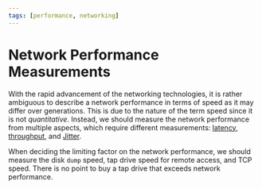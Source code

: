 ```yaml
---
tags: [performance, networking]
---
```


# Network Performance Measurements

With the rapid advancement of the networking technologies, it is rather
ambiguous to describe a network performance in terms of speed as it may differ
over generations. This is due to the nature of the term speed since it is not
*quantitative*. Instead, we should measure the network performance from multiple
aspects, which require different measurements: [latency](202304111955.md),
[throughput](202304111957.md), and [Jitter](202304092135.md).

When deciding the limiting factor on the network performance, we should measure
the disk `dump` speed, tap drive speed for remote access, and TCP speed. There
is no point to buy a tap drive that exceeds network performance.
